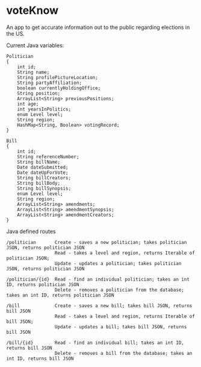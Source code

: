 # voteKnow
An app to get accurate information out to the public regarding elections in the US.

Current Java variables:

    Politician
    {
        int id;
        String name;
        String profilePictureLocation;
        String partyAffiliation;
        boolean currentlyHoldingOffice;
        String position;
        ArrayList<String> previousPositions;
        int age;
        int yearsInPolitics;
        enum Level level;
        String region;
        HashMap<String, Boolean> votingRecord;
    }

    Bill
    {
        int id;
        String referenceNumber;
        String billName;
        Date dateSubmitted;
        Date dateUpForVote;
        String billCreators;
        String billBody;
        String billSynopsis;
        enum Level level;
        String region;
        ArrayList<String> amendments;
        ArrayList<String> amendmentSynopsis;
        ArrayList<String> amendmentCreators;
    }

Java defined routes

    /politician       Create - saves a new politician; takes politician JSON, returns politician JSON
                      Read - takes a level and region, returns Iterable of politician JSON;
                      Update - updates a politician; takes politician JSON, returns politician JSON

    /politician/{id}  Read - find an individual politician; takes an int ID, returns politician JSON
                      Delete - removes a politician from the database; takes an int ID, returns politician JSON

    /bill             Create - saves a new bill; takes bill JSON, returns bill JSON
                      Read - takes a level and region, returns Iterable of bill JSON;
                      Update - updates a bill; takes bill JSON, returns bill JSON

    /bill/{id}        Read - find an individual bill; takes an int ID, returns bill JSON
                      Delete - removes a bill from the database; takes an int ID, returns bill JSON

